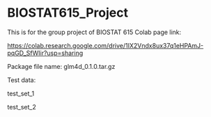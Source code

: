 # BIOSTAT615_Project
This is for the group project of BIOSTAT 615
Colab page link: 

https://colab.research.google.com/drive/1IX2Vndx8ux37q1eHPAmJ-pqGD_SfWIir?usp=sharing

Package file name:
glm4d_0.1.0.tar.gz

Test data:


test_set_1

test_set_2
